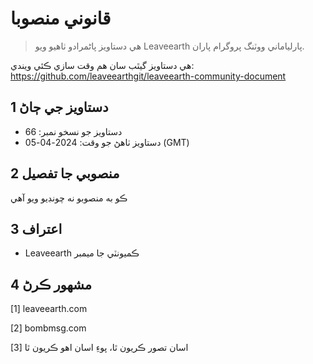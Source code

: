 # قانوني منصوبا

>ھي دستاويز پاڻمرادو ٺاھيو ويو Leaveearth پارلياماني ووٽنگ پروگرام پاران.

هي دستاويز گيٿب سان هم وقت سازي ڪئي ويندي: https://github.com/leaveearthgit/leaveearth-community-document

## 1 دستاويز جي ڄاڻ

- دستاويز جو نسخو نمبر: 66
- دستاويز ٺاهڻ جو وقت: 2024-04-05 (GMT)

## 2 منصوبي جا تفصيل

ڪو به منصوبو نه چونڊيو ويو آهي

## 3 اعتراف
* Leaveearth ڪميونٽي جا ميمبر

## 4 مشهور ڪرڻ
[1] leaveearth.com

[2] bombmsg.com

[3] اسان تصور ڪريون ٿا، پوءِ اسان اهو ڪريون ٿا